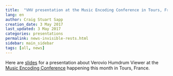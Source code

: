 ```yaml
---
title:  "VHV presentation at the Music Encoding Conference in Tours, France (May 2017)"
lang: en
author: Craig Stuart Sapp
creation_date: 3 May 2017
last_updated: 3 May 2017
categories: presentations
permalink: news-invisible-rests.html
sidebar: main_sidebar
tags: [all, news]
---
```


Here are [slides](http://bit.ly/mec2017-vhv) for a presentation about Verovio Humdrum Viewer at the [Music Encoding Conference](http://music-encoding.org/community/conference) happening this month in Tours, France.
